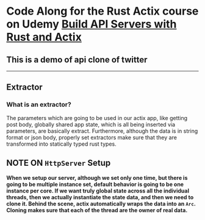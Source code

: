 # Code Along for the Rust Actix course on Udemy [Build API Servers with Rust and Actix](https://www.udemy.com/course/learn-rust-actix-web-and-sqlx/)

## This is a demo of api clone of twitter

---

## Extractor

### What is an extractor?

The parameters which are going to be used in our actix app, like getting post body, globally shared
app state, which is all being inserted via parameters, are basically extract.
Furthermore, although the data is in string format or json body, properly set extractors make sure
that they are transformed into statically typed rust types.

## NOTE ON `HttpServer` Setup

**When we setup our server, although we set only one time, but there is going to be multiple instance set, default behavior is going to be one instance per core. If we want truly global state across all the individual threads, then we actually instantiate the state data, and then we need to clone it. Behind the scene, actix automatically wraps the data into an `Arc`. Cloning makes sure that each of the thread are the owner of real data.**

